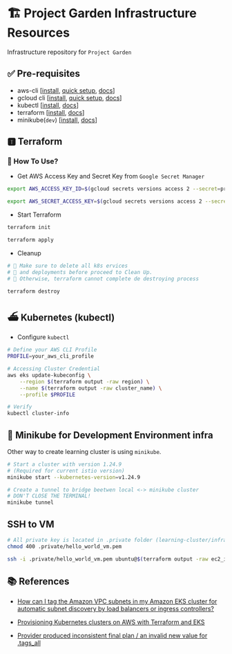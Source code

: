 # 🏗 Project Garden Infrastructure Resources

Infrastructure repository for `Project Garden`

## ✅ Pre-requisites

* aws-cli [[install](https://docs.aws.amazon.com/cli/latest/userguide/getting-started-install.html), [quick setup](https://docs.aws.amazon.com/cli/latest/userguide/getting-started-quickstart.html), [docs](https://docs.aws.amazon.com/cli/latest/userguide/cli-chap-welcome.html)]
* gcloud cli [[install](https://cloud.google.com/sdk/docs/install-sdk), [quick setup](https://cloud.google.com/sdk/docs/initializing), [docs](https://cloud.google.com/sdk/gcloud)]
* kubectl [[install](https://kubernetes.io/docs/tasks/tools/), [docs](https://kubernetes.io/docs/home/)]
* terraform [[install](https://developer.hashicorp.com/terraform/downloads), [docs](https://developer.hashicorp.com/terraform/docs)]
* minikube(`dev`) [[install](https://minikube.sigs.k8s.io/docs/start/), [docs](https://minikube.sigs.k8s.io/docs/)]
<!-- * helm [[install](https://helm.sh/docs/intro/install/), [docs](https://helm.sh/docs/)] -->

## 🆃 Terraform

### 🤔 How To Use?

* Get AWS Access Key and Secret Key from `Google Secret Manager`

```bash
export AWS_ACCESS_KEY_ID=$(gcloud secrets versions access 2 --secret=project-garden-terraform-secret-key | jq -r '.[0].ACCESS_ID')

export AWS_SECRET_ACCESS_KEY=$(gcloud secrets versions access 2 --secret=project-garden-terraform-secret-key | jq -r '.[0].SECRET_KEY')
```

* Start Terraform

```bash
terraform init

terraform apply
```

* Cleanup

```bash
# 🚨 Make sure to delete all k8s ervices
# 🚨 and deployments before proceed to Clean Up.
# 🚨 Otherwise, terraform cannot complete de destroying process

terraform destroy
```

## ⛴ Kubernetes (kubectl)

* Configure `kubectl`

```bash
# Define your AWS CLI Profile
PROFILE=your_aws_cli_profile

# Accessing Cluster Credential
aws eks update-kubeconfig \
    --region $(terraform output -raw region) \
    --name $(terraform output -raw cluster_name) \
    --profile $PROFILE

# Verify
kubectl cluster-info
```

## 🛟 Minikube for Development Environment infra
Other way to create learning cluster is using `minikube`.

```bash
# Start a cluster with version 1.24.9
# (Required for current istio version)
minikube start --kubernetes-version=v1.24.9

# Create a tunnel to bridge beetwen local <-> minikube cluster
# DON'T CLOSE THE TERMINAL!
minikube tunnel
```

## SSH to VM
```bash
# All private key is located in .private folder (learning-cluster/infrastructure/.private)
chmod 400 .private/hello_world_vm.pem

ssh -i .private/hello_world_vm.pem ubuntu@$(terraform output -raw ec2_instance_public_ip)
```

## 📚 References

* [How can I tag the Amazon VPC subnets in my Amazon EKS cluster for automatic subnet discovery by load balancers or ingress controllers?](https://aws.amazon.com/premiumsupport/knowledge-center/eks-vpc-subnet-discovery/)

* [Provisioning Kubernetes clusters on AWS with Terraform and EKS](https://learnk8s.io/terraform-eks#testing-the-cluster-by-deploying-a-simple-hello-world-app)

* [Provider produced inconsistent final plan / an invalid new value for .tags_all](https://github.com/hashicorp/terraform-provider-aws/issues/19583)